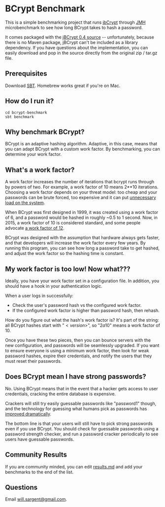 # BCrypt Benchmark

This is a simple benchmarking project that runs [jbCrypt](http://www.mindrot.org/projects/jBCrypt) through [JMH](http://openjdk.java.net/projects/code-tools/jmh/) microbenchmark to see how long BCrypt takes to hash a password.

It comes packaged with the [jBCrypt 0.4 source](http://www.mindrot.org/projects/jBCrypt/news/rel04.html) -- unfortunately, because there is no Maven package, jBCrypt can't be included as a library dependency.  If you have questions about the implementation, you can easily download and pop in the source directly from the original zip / tar.gz file.

## Prerequisites

Download [SBT](http://www.scala-sbt.org/download.html).  Homebrew works great if you're on Mac.

## How do I run it?

```
cd bcrypt-benchmark
sbt benchmark
```

## Why benchmark BCrypt?

BCrypt is an adaptive hashing algorithm.  Adaptive, in this case, means that you can adapt BCrypt with a custom work factor.  By benchmarking,  you can determine your work factor.

## What's a work factor?

A work factor increases the number of iterations that bcrypt runs through by powers of two.  For example, a work factor of 10 means 2**10 iterations.  Choosing a work factor depends on your threat model: too cheap and your passwords can be brute forced, too expensive and it can put [unnecessary load on the system](http://wildlyinaccurate.com/bcrypt-choosing-a-work-factor/).

When BCrypt was first designed in 1999, it was created using a work factor of 6, and a password would be hashed in roughly ~0.5 to 1 second.  Now, in 2015, a work factor of 10 is considered standard, and some people advocate [a work factor of 12](http://security.stackexchange.com/a/83382/6714).

BCrypt was designed with the assumption that hardware always gets faster, and that developers will increase the work factor every few years.  By running this program, you can see how long a password take to get hashed, and adjust the work factor so the hashing time is constant.

## My work factor is too low!  Now what???

Ideally, you have your work factor set in a configuration file. In addition, you should have a hook in your authentication logic.  

When a user logs in successfully:

* Check the user's password hash vs the configured work factor.  
* If the configured work factor is higher than password hash, then rehash.

How do you figure out what the hash's work factor is?  It's part of the string: all BCrypt hashes start with "$<version>$<work factor>", so "$2a$10" means a work factor of 10.

Once you have these two pieces, then you can bounce servers with the new configuration, and passwords will be seamlessly upgraded.  If you want to ensure everyone is using a minimum work factor, then look for weak password hashes, expire their credentials, and notify the users that they must reset their passwords.

## Does BCrypt mean I have strong passwords?

No.  Using BCrypt means that in the event that a hacker gets access to user credentials, cracking the entire database is expensive.  

Crackers will still try easily guessable passwords like "password1" though, and the technology for guessing what humans pick as passwords has [improved dramatically](https://labs.mwrinfosecurity.com/blog/2015/09/25/a-practical-guide-to-cracking-password-hashes/).  

The bottom line is that your users will still have to pick strong passwords even if you use BCrypt.  You should check for guessable passwords using a password strength checker, and run a password cracker periodically to see users have guessable passwords.

## Community Results

If you are community minded, you can edit [results.md](results.md) and add your benchmarks to the end of the list.

## Questions

Email <will.sargent@gmail.com>.
